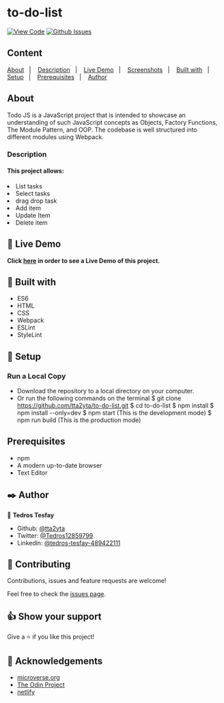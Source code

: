 # to-do-list

[![View Code](https://img.shields.io/badge/View%20-Code-green)](https://github.com/tta2yta/to-do-list/pulls)
[![Github Issues](https://img.shields.io/badge/GitHub-Issues-orange)](https://github.com/tta2yta/to-do-list/issues)


## Content

<a text-align="center" href="#about">About</a>&nbsp;&nbsp;&nbsp;|&nbsp;&nbsp;&nbsp;
<a href="#description">Description</a>&nbsp;&nbsp;&nbsp;|&nbsp;&nbsp;&nbsp;
<a href="#live">Live Demo</a>&nbsp;&nbsp;&nbsp;|&nbsp;&nbsp;&nbsp;
<a href="#screenshots">Screenshots</a>&nbsp;&nbsp;&nbsp;|&nbsp;&nbsp;&nbsp;
<a href="#with">Built with</a>&nbsp;&nbsp;&nbsp;|&nbsp;&nbsp;&nbsp;
<a href="#setup">Setup</a>&nbsp;&nbsp;&nbsp;|&nbsp;&nbsp;&nbsp;
<a href="#prerequisites">Prerequisites</a>&nbsp;&nbsp;&nbsp;|&nbsp;&nbsp;&nbsp;
<a href="#author">Author</a>


## About <a name = "about"></a>

Todo JS is a JavaScript project that is intended to showcase an understanding of such JavaScript concepts as Objects, Factory Functions, The Module Pattern, and OOP. The codebase is well structured into different modules using Webpack.

<h3>Description <a name = "description"></a></h3>
<h4>This project allows:</h4>
<li>List tasks </li>
<li>Select tasks  </li>
<li>drag drop task  </li>
<li>Add item </li>
<li>Update Item </li>
<li>Delete item </li>

## 🔴 Live Demo <a name = "live"></a>
**Click [here](https://rawcdn.githack.com/tta2yta/to-do-list/5427fbc8f0aea8cde594b7daebc92fbe8a008445/dist/index.html) in order to see a Live Demo of this project.**


## 🔧 Built with<a name = "with"></a>

- ES6
- HTML
- CSS
- Webpack
- ESLint
- StyleLint

## 🔨 Setup<a name = "setup"></a>
### Run a Local Copy
- Download the repository to a local directory on your computer.
- Or run the following commands on the terminal
  $ git clone https://github.com/tta2yta/to-do-list.git
  $ cd to-do-list
  $ npm install
  $ npm install --only=dev
  $ npm start (This is the development mode)
  $ npm run build (This is the production mode)


## Prerequisites<a name = "prerequisites"></a>
- npm
- A modern up-to-date browser
- Text Editor

## ✒️  Author <a name = "author"></a>

👤 **Tedros Tesfay**

- Github: [@tta2yta](https://github.com/tta2yta)
- Twitter: [@Tedros12859799](https://twitter.com/Tedros12859799)
- Linkedin: [@tedros-tesfay-489422111](https://www.linkedin.com/in/tedros-tesfay-489422111/)


## 🤝 Contributing

Contributions, issues and feature requests are welcome!

Feel free to check the [issues page](https://github.com/tta2yta/to-do-list/issues).


## 👍 Show your support

Give a ⭐️ if you like this project!

## :clap: Acknowledgements
- <a href="https://www.microverse.org/" target="_blank">microverse.org</a>
- <a href="https://www.theodinproject.com/" target="_blank">The Odin Project</a>
- <a href="https://netlify.com/" target="_blank">netlify</a>
</a>
</div>
